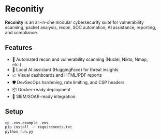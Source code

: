 # Reconitiy

**Reconity** is an all-in-one modular cybersecurity suite for vulnerability scanning, packet analysis, recon, SOC automation, AI assistance, reporting, and compliance.

## Features

- 🔎 Automated recon and vulnerability scanning (Nuclei, Nikto, Nmap, etc.)
- 🧠 Local AI assistant (HuggingFace) for threat insights
- 📈 Visual dashboards and HTML/PDF reports
- 🛡️ DevSecOps hardening, rate limiting, and CSP headers
- 📦 Docker-ready deployment
- 🔄 SIEM/SOAR-ready integration

## Setup

```bash
cp .env.example .env
pip install -r requirements.txt
python run.py

